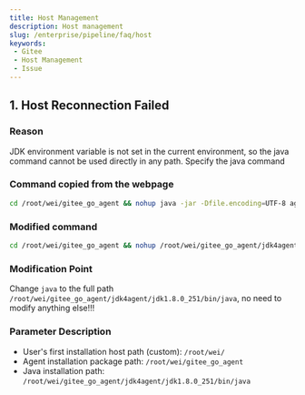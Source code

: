 ```yaml
---
title: Host Management
description: Host management
slug: /enterprise/pipeline/faq/host
keywords:
 - Gitee
 - Host Management
 - Issue
---
```


## 1. Host Reconnection Failed

### Reason
JDK environment variable is not set in the current environment, so the java command cannot be used directly in any path. Specify the java command

### Command copied from the webpage
```bash
cd /root/wei/gitee_go_agent && nohup java -jar -Dfile.encoding=UTF-8 agent.jar -s https://server-agent.gitee.ru/gitee_sa_server -t f3caa911-9642-4908-a011-84a52b9973e1 >>run.log 2>&1 &
```

### Modified command
```bash
cd /root/wei/gitee_go_agent && nohup /root/wei/gitee_go_agent/jdk4agent/jdk1.8.0_251/bin/java -jar -Dfile.encoding=UTF-8 agent.jar -s https://server-agent.gitee.ru/gitee_sa_server -t a13fe405-439d-4b3b-b356-ec64576d75ad >>run.log 2>&1 &
```

### Modification Point
Change `java` to the full path `/root/wei/gitee_go_agent/jdk4agent/jdk1.8.0_251/bin/java`, no need to modify anything else!!!

### Parameter Description
- User's first installation host path (custom): `/root/wei/`
- Agent installation package path: `/root/wei/gitee_go_agent`
- Java installation path: `/root/wei/gitee_go_agent/jdk4agent/jdk1.8.0_251/bin/java`